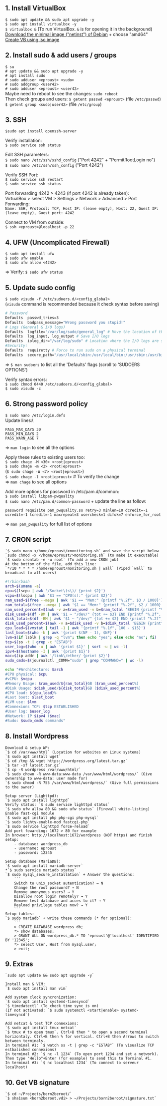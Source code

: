 ## 1. Install VirtualBox

`$ sudo apt update && sudo apt upgrade -y`\
`$ sudo apt install virtualbox -y`\
`$ virtualbox &` (To run VirtualBox. `&` is for opening it in the background)\
[Download the minimal image ("netinst") of Debian](https://www.debian.org/distrib/netinst) + choose "amd64"\
[Create VB using iso image]([https://github.com/chlimous/42-born2beroot_guide?tab=readme-ov-file#writing-the-cript](https://github.com/gemartin99/Born2beroot-Tutorial/blob/main/README_EN.md#81--manual-partition))

## 2. Install sudo & add users / groups

`$ su`\
`# apt update && sudo apt upgrade -y`\
`# apt install sudo`\
`# sudo adduser <eproust> <sudo>`\
`# sudo addgroup <user42>`\
`# sudo adduser <eproust> <user42>`\
Maybe need to reboot to see the changes: `sudo reboot`\
Then check groups and users:
`$ getent passwd <eproust>` (file `/etc/passwd`)\
`$ getent group <sudo|user42>` (file `/etc/group`)

## 3. SSH

`$sudo apt install openssh-server`

Verify installation:\
`$ sudo service ssh status`

Edit SSH parameters:\
`$ sudo nano /etc/ssh/sshd_config` ("Port 4242" + "PermitRootLogin no")\
`$ sudo nano /etc/ssh/ssh_config` ("Port 4242")

Verify SSH Port:\
`$ sudo service ssh restart`\
`$ sudo service ssh status`

Port forwarding 4242 > 4243 (if port 4242 is already taken):\
VirtualBox > select VM > Settings > Network > Advanced > Port Forwarding:\
`Name: SSH, Protocol: TCP, Host IP: (leave empty), Host: 22, Guest IP: (leave empty), Guest port: 4242`
    
Connect to VM from outside:\
`$ ssh <eproust>@localhost -p 22`
	
## 4. UFW (Uncomplicated Firewall)
	
`$ sudo apt install ufw`\
`$ sudo ufw enable`\
`$ sudo ufw allow <4242>`
	
=> Verify: `$ sudo ufw status`
	
## 5. Update sudo config

`$ sudo visudo -f /etc/sudoers.d/<config_global>`\
(`visudo` command is recommended because it check syntax before saving)
	
```bash
# Password
Defaults  passwd_tries=3
Defaults  badpass_message="Wrong password you stupid!"
# Logs (General & I/O logs)
Defaults  logfile="/var/log/sudo/general_log" # Move the location of the general log file
Defaults  log_input, log_output # Save I/O logs
Defaults  iolog_dir="/var/log/sudo" # Location where the I/O logs are saved
#Security:
Defaults  requiretty # Force to run sudo on a physical terminal
Defaults  secure_path="/usr/local/sbin:/usr/local/bin:/usr/sbin:/usr/bin:/sbin:/bin:/snap/bin" # Limit the commands run using sudo to this specific folders
```
=> `$ man sudoers` to list all the 'Defaults' flags (scroll to 'SUDOERS OPTIONS')

Verify syntax errors:\
`$ sudo chmod 0440 /etc/sudoers.d/<config_global>`\
`$ sudo visudo -c`

## 6. Strong password policy
	
`$ sudo nano /etc/login.defs`\
Update lines:\
```
PASS_MAX_DAYS 30
PASS_MIN_DAYS 2
PASS_WARN_AGE 7
```
=> `man login` to see all the options

Apply these rules to existing users too:\
`$ sudo chage -M <30> <root|eproust>`\
`$ sudo chage -m <2> <root|eproust>`\
(`$ sudo chage -W <7> <root|eproust>`)\
`$ sudo chage -l <root|eproust>` # To verify the change\
=> `man chage` to see all options

Add more options for password in /etc/pam.d/common:\
`$ sudo install libpam-pwquality`\
`$ sudo nano /etc/pam.d/common-password` + update the line as follow:
```
password requisite pam_pwquality.so retry=3 minlen=10 dcredit=-1 ucredit=-1 lcredit=-1 maxrepeat=3 usercheck=1 difok=7 enforce_for_root
```
=> `man pam_pwquality` for full list of options
	
## 7. CRON script

    `$ sudo nano </home/eproust/>monitoring.sh` and save the script below
    `sudo chmod +x </home/eproust/>monitoring.sh` (to make it executable)
    `$ sudo crontab -e -u root` (To add a new CRON job)
    At the bottom of the file, add this line:
    `*/10 * * * * /home/eproust/monitoring.sh | wall` (Piped `wall` to broadcast to all users)

```bash
#!/bin/bash
arch=$(uname -a)
cpu=$(lscpu | awk '/Socket\(s\)/ {print $2}')
vcpu=$(lscpu | awk '$1 == "CPU(s):" {print $2}')
ram_used=$(free --mega | awk '$1 == "Mem:" {printf "%.2f", $3 / 1000}')
ram_total=$(free --mega | awk '$1 == "Mem:" {printf "%.2f", $2 / 1000}')
ram_used_percent=$(awk -v a=$ram_used -v b=$ram_total 'BEGIN {printf "%.2f", a / b * 100}')
disk_used=$(df -BM | awk '$1 ~ "/dev/" {tot += $3} END {printf "%.2f", tot / 1000}')
disk_total=$(df -BM | awk '$1 ~ "/dev/" {tot += $2} END {printf "%.2f", tot / 1000}')
disk_used_percent=$(awk -v a=$disk_used -v b=$disk_total 'BEGIN {printf "%.2f", a / b * 100}')
cpu_load=$(vmstat | tail -1 | awk '{printf "%.1f", 100 - $15}')
last_boot=$(who -b | awk '{print $(NF - 1), $NF}')
lvm=$(if lsblk | grep -q "lvm"; then echo "yes"; else echo "no"; fi)
tcp=$(ss -t | grep -c "ESTAB")
user_log=$(who -u | awk '{print $1}' | sort -u | wc -l)
ipv4=$(hostname -I | awk '{print $1}')
mac=$(ip addr | awk '/link\/ether/ {print $2}')
sudo_cmds=$(journalctl _COMM="sudo" | grep "COMMAND=" | wc -l)

echo "#Architecture: $arch
#CPU physical: $cpu
#vCPU: $vcpu
#Memory Usage: $ram_used/${ram_total}GB ($ram_used_percent%)
#Disk Usage: $disk_used/${disk_total}GB ($disk_used_percent%)
#CPU load: ${cpu_load}% 
#Last boot: $last_boot
#LVM use: $lvm
#Connexions TCP: $tcp ESTABLISHED
#User log: $user_log
#Network: IP $ipv4 ($mac)
#Sudo: $sudo_cmds commands"
```

## 8. Install Wordpress
	
	Download & setup WP:
	`$ cd /var/www/html` (Location for websites on Linux systems)
	`$ sudo apt install wget`
	`$ cd /tmp && wget https://wordpress.org/latest.tar.gz`
	`$ tar -xf latest.tar.gz`
	`$ cp -R wordpress /var/www/html/`
	`$ sudo chown -R www-data:www-data /var/www/html/wordpress/` (Give ownership to www-data: user made for)
	`$ sudo chmod -R 755 /var/www/html/wordpress/` (Give full permissions to the owner)

	Setup server (Lighttpd):
	`$ sudo apt install lighttpd`
	Verify status: `$ sudo service lighttpd status`
	`$ sudo ufw allow 80 && sudo ufw status` (Firewall white-listing)
	Enable fast-cgi module
	`$ sudo apt install php php-cgi php-mysql`
	`$ sudo lighty-enable-mod fastcgi-php`
	`$ sudo service lighttpd force-reload`
	Add port fowarding: 1672 > 80 for example
	In browser: http://localhost:1672/wordpress (NOT https) and finish setup:
		- database: wordpress_db
		- username: eproust
		- password: 12345
	
	Setup database (MariaDB):
	`$ sudo apt install mariadb-server`
	*`$ sudo service mariadb status`
	`$ sudo mysql_secure_installation` + Answer the questions:
		```
		Switch to unix_socket autentication? → N
		Change the root password? → N
		Remove anonymous users? → Y
		Disallow root login remotely? → Y
		Remove test database and acces to it? → Y
		Reaload privilege tables now? → Y
		```
	Setup tables:
	`$ sudo mariadb` + write these commands (* for optional):
		```
		> CREATE DATABASE wordpress_db;
		*> show databases;
		> GRANT ALL ON wordpress_db.* TO 'eproust'@'localhost' IDENTIFIED BY '12345';
		*> select User, Host from mysql.user;
		> exit;
	
	

## 9. Extras
    
	`sudo apt update && sudo apt upgrade -y`

	Install man & VIM:
	`$ sudo apt install man vim`

	Add system clock syncronization:
	`$ sudo apt install systemd-timesyncd`
	`$ timedatectl` (To check time sync is on)
	(If not activated: `$ sudo systemctl <start|enable> systemd-timesyncd`)

	Add netcat & test TCP connexions:
	`$ sudo apt install tmux netcat`
	`$ tmux # to open tmux`. Ctrl+B then " to open a second terminal horizontaly. Ctrl+B then % for vertical. Ctrl+B then Arrows to switch between terminals.
	In terminal #1: `$ watch ss -t | grep -c "ESTAB"` (To visualize TCP estbalished connexions)
	In terminal #2: `$ nc -l 1234` (To open port 1234 and set a network). Then type "Hello"+Enter (for example) to send this to Terminal #1.
	In terminal #3: `$ nc localhost 1234` (To connext to serveur localhost)

## 10. Get VB signature

	`$ cd ~/Projects/born2beroot/`
	`$ sha1sum <born2beroot.vdi> > ~/Projects/born2beroot/signature.txt`
